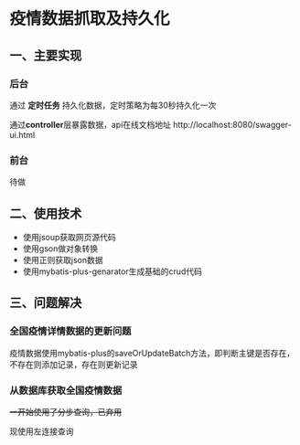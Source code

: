 # **疫情数据抓取及持久化**

## 一、主要实现

### 后台

通过 **定时任务** 持久化数据，定时策略为每30秒持久化一次

通过**controller**层暴露数据，api在线文档地址 http://localhost:8080/swagger-ui.html

### 前台

待做

## 二、使用技术

- 使用jsoup获取网页源代码
- 使用gson做对象转换
- 使用正则获取json数据
- 使用mybatis-plus-genarator生成基础的crud代码

## 三、问题解决

### 全国疫情详情数据的更新问题

疫情数据使用mybatis-plus的saveOrUpdateBatch方法，即判断主键是否存在，不存在则添加记录，存在则更新记录

### 从数据库获取全国疫情数据

~~一开始使用了分步查询，已弃用~~

现使用左连接查询